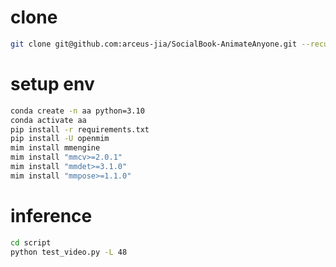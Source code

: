 # clone
```bash
git clone git@github.com:arceus-jia/SocialBook-AnimateAnyone.git --recursive
```

# setup env
```bash
conda create -n aa python=3.10
conda activate aa
pip install -r requirements.txt
pip install -U openmim
mim install mmengine
mim install "mmcv>=2.0.1"
mim install "mmdet>=3.1.0"
mim install "mmpose>=1.1.0"
```

# inference
```bash
cd script
python test_video.py -L 48
```